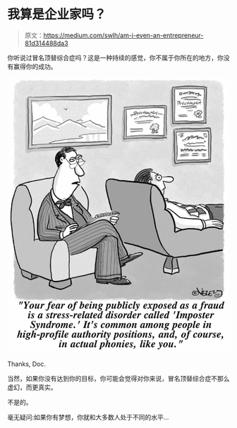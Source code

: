 # 我算是企业家吗？

> 原文：<https://medium.com/swlh/am-i-even-an-entrepreneur-81d314488da3>

你听说过冒名顶替综合症吗？这是一种持续的感觉，你不属于你所在的地方，你没有赢得你的成功。

![](img/e04ea58bea3d967b1782c849be3a1bcb.png)

Thanks, Doc.

当然，如果你没有达到你的目标，你可能会觉得对你来说，冒名顶替综合症不那么虚幻，而更真实。

不是的。

毫无疑问:如果你有梦想，你就和大多数人处于不同的水平…